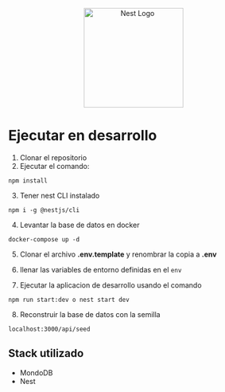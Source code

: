 <p align="center">
  <a href="http://nestjs.com/" target="blank"><img src="https://nestjs.com/img/logo-small.svg" width="200" alt="Nest Logo" /></a>
</p>

# Ejecutar en desarrollo
1. Clonar el repositorio
2. Ejecutar el comando:
```
npm install
```
3. Tener nest CLI instalado
```
npm i -g @nestjs/cli
```

4. Levantar la base de datos en docker
```
docker-compose up -d
```

5. Clonar el archivo __.env.template__  y renombrar la copia a __.env__

6. llenar las variables de entorno definidas en el ```env```

7. Ejecutar la aplicacion de desarrollo usando el comando 
```
npm run start:dev o nest start dev
```

8. Reconstruir la base de datos con la semilla 
```
localhost:3000/api/seed
```

## Stack utilizado
* MondoDB
* Nest
